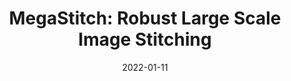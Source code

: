 ---
title: "MegaStitch: Robust Large Scale Image Stitching"
collection: publications
date: 2022-01-11
permalink: /publication/2021-MegaStitch
venue: 'IEEE Transactions on Geoscience and Remote Sensing'
paperurl: 'https://emmanuelgonz.github.io/files/MegaStitch_Robust_Large_Scale_Image_Stitching.pdf'
link: https://ieeexplore.ieee.org/document/9676637
citation: 'A. Zarei, <b>E. Gonzalez</b>, N. Merchant, D. Pauli, E. Lyons and K. Barnard, "MegaStitch: Robust Large Scale Image Stitching," in IEEE Transactions on Geoscience and Remote Sensing, doi: 10.1109/TGRS.2022.3141907.'
---